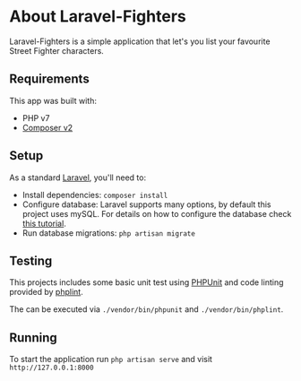 # About Laravel-Fighters

Laravel-Fighters is a simple application that let's you list your favourite Street Fighter characters.

## Requirements

This app was built with:

- PHP v7
- [Composer v2](https://getcomposer.org/)
## Setup

As a standard [Laravel](https://laravel.com/), you'll need to:

- Install dependencies: `composer install`
- Configure database: Laravel supports many options, by default this project uses mySQL. For details on how to configure the database check [this tutorial](https://laravel.com/docs/8.x/database).
- Run database migrations: `php artisan migrate`
## Testing

This projects includes some basic unit test using [PHPUnit](https://phpunit.de/) and code linting provided by [phplint](https://github.com/overtrue/phplint).

The can be executed via `./vendor/bin/phpunit` and `./vendor/bin/phplint`.

## Running

To start the application run `php artisan serve` and visit `http://127.0.0.1:8000`